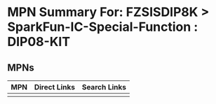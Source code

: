 



# MPN Summary For: FZSISDIP8K > SparkFun-IC-Special-Function : DIP08-KIT

## MPNs
  

|MPN|Direct Links|Search Links|
| :--- | :--- | :--- |
||||
